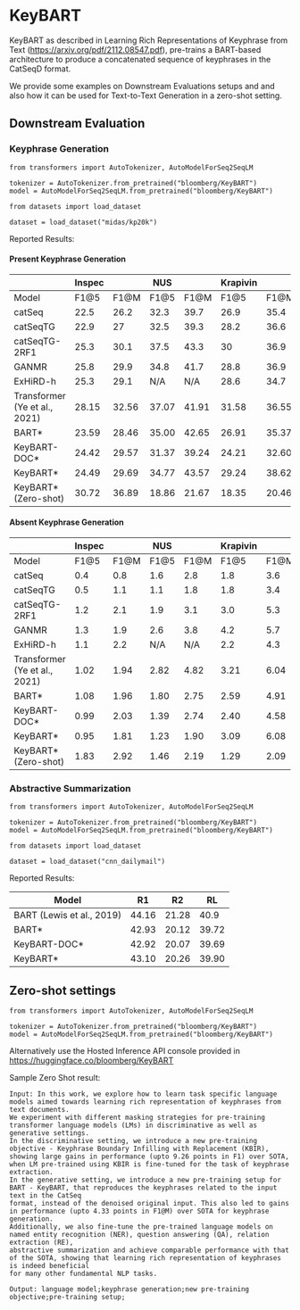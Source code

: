 # KeyBART
KeyBART as described in Learning Rich Representations of Keyphrase from Text (https://arxiv.org/pdf/2112.08547.pdf), pre-trains a BART-based architecture to produce a concatenated sequence of keyphrases in the CatSeqD format.

We provide some examples on Downstream Evaluations setups and and also how it can be used for Text-to-Text Generation in a zero-shot setting.

## Downstream Evaluation

### Keyphrase Generation
```
from transformers import AutoTokenizer, AutoModelForSeq2SeqLM

tokenizer = AutoTokenizer.from_pretrained("bloomberg/KeyBART")
model = AutoModelForSeq2SeqLM.from_pretrained("bloomberg/KeyBART")

from datasets import load_dataset

dataset = load_dataset("midas/kp20k")
```

Reported Results:

#### Present Keyphrase Generation
|               | Inspec |       | NUS   |       | Krapivin |       | SemEval |       | KP20k |       |
|---------------|--------|-------|-------|-------|----------|-------|---------|-------|-------|-------|
| Model         | F1@5   | F1@M  | F1@5  | F1@M  | F1@5     | F1@M  | F1@5    | F1@M  | F1@5  | F1@M  |
| catSeq        | 22.5   | 26.2  | 32.3  | 39.7  | 26.9     | 35.4  | 24.2    | 28.3  | 29.1  | 36.7  |
| catSeqTG      | 22.9   | 27    | 32.5  | 39.3  | 28.2     | 36.6  | 24.6    | 29.0  | 29.2  | 36.6  |
| catSeqTG-2RF1 | 25.3   | 30.1  | 37.5  | 43.3  | 30       | 36.9  | 28.7    | 32.9  | 32.1  | 38.6  |
| GANMR         | 25.8   | 29.9  | 34.8  | 41.7  | 28.8     | 36.9  | N/A     | N/A   | 30.3  | 37.8  |
| ExHiRD-h      | 25.3   | 29.1  | N/A   | N/A   | 28.6     | 34.7  | 28.4    | 33.5  | 31.1  | 37.4  |
| Transformer (Ye et al., 2021)  | 28.15  | 32.56 | 37.07 | 41.91 | 31.58    | 36.55 | 28.71   | 32.52 | 33.21 | 37.71 |
| BART*         | 23.59  | 28.46 | 35.00 | 42.65 | 26.91    | 35.37 | 26.72   | 31.91 | 29.25 | 37.51 |
| KeyBART-DOC*  | 24.42  | 29.57 | 31.37 | 39.24 | 24.21    | 32.60 | 24.69   | 30.50 | 28.82 | 37.59 |
| KeyBART*      | 24.49  | 29.69 | 34.77 | 43.57 | 29.24    | 38.62 | 27.47   | 33.54 | 30.71 | 39.76 |
| KeyBART* (Zero-shot)     | 30.72  | 36.89 | 18.86 | 21.67 | 18.35    | 20.46 | 20.25   | 25.82 | 12.57 | 15.41 |

#### Absent Keyphrase Generation
|               | Inspec |      | NUS  |      | Krapivin |      | SemEval |      | KP20k |      |
|---------------|--------|------|------|------|----------|------|---------|------|-------|------|
| Model         | F1@5   | F1@M | F1@5 | F1@M | F1@5     | F1@M | F1@5    | F1@M | F1@5  | F1@M |
| catSeq        | 0.4    | 0.8  | 1.6  | 2.8  | 1.8      | 3.6  | 1.6     | 2.8  | 1.5   | 3.2  |
| catSeqTG      | 0.5    | 1.1  | 1.1  | 1.8  | 1.8      | 3.4  | 1.1     | 1.8  | 1.5   | 3.2  |
| catSeqTG-2RF1 | 1.2    | 2.1  | 1.9  | 3.1  | 3.0      | 5.3  | 2.1     | 3.0  | 2.7   | 5.0  |
| GANMR         | 1.3    | 1.9  | 2.6  | 3.8  | 4.2      | 5.7  | N/A     | N/A  | 3.2   | 4.5  |
| ExHiRD-h      | 1.1    | 2.2  | N/A  | N/A  | 2.2      | 4.3  | 1.7     | 2.5  | 1.6   | 3.2  |
| Transformer  (Ye et al., 2021)  | 1.02   | 1.94 | 2.82 | 4.82 | 3.21     | 6.04 | 2.05    | 2.33 | 2.31  | 4.61 |
| BART*         | 1.08   | 1.96 | 1.80 | 2.75 | 2.59     | 4.91 | 1.34    | 1.75 | 1.77  | 3.56 |
| KeyBART-DOC*  | 0.99   | 2.03 | 1.39 | 2.74 | 2.40     | 4.58 | 1.07    | 1.39 | 1.69  | 3.38 |
| KeyBART*      | 0.95   | 1.81 | 1.23 | 1.90 | 3.09     | 6.08 | 1.96    | 2.65 | 2.03  | 4.26 |
| KeyBART*  (Zero-shot)     | 1.83   | 2.92 | 1.46 | 2.19 | 1.29     | 2.09 | 1.12    | 1.45 | 0.70  | 1.14 |


### Abstractive Summarization
```
from transformers import AutoTokenizer, AutoModelForSeq2SeqLM

tokenizer = AutoTokenizer.from_pretrained("bloomberg/KeyBART")
model = AutoModelForSeq2SeqLM.from_pretrained("bloomberg/KeyBART")

from datasets import load_dataset

dataset = load_dataset("cnn_dailymail")
```

Reported Results:

| Model        | R1    | R2    | RL    |
|--------------|-------|-------|-------|
| BART (Lewis et al., 2019)        | 44.16 | 21.28 | 40.9  |
| BART*        | 42.93 | 20.12 | 39.72 |
| KeyBART-DOC* | 42.92 | 20.07 | 39.69 |
| KeyBART*     | 43.10 | 20.26 | 39.90 |

## Zero-shot settings
```
from transformers import AutoTokenizer, AutoModelForSeq2SeqLM

tokenizer = AutoTokenizer.from_pretrained("bloomberg/KeyBART")
model = AutoModelForSeq2SeqLM.from_pretrained("bloomberg/KeyBART")
```

Alternatively use the Hosted Inference API console provided in https://huggingface.co/bloomberg/KeyBART

Sample Zero Shot result:

```
Input: In this work, we explore how to learn task specific language models aimed towards learning rich representation of keyphrases from text documents. 
We experiment with different masking strategies for pre-training transformer language models (LMs) in discriminative as well as generative settings. 
In the discriminative setting, we introduce a new pre-training objective - Keyphrase Boundary Infilling with Replacement (KBIR), 
showing large gains in performance (upto 9.26 points in F1) over SOTA, when LM pre-trained using KBIR is fine-tuned for the task of keyphrase extraction.
In the generative setting, we introduce a new pre-training setup for BART - KeyBART, that reproduces the keyphrases related to the input text in the CatSeq
format, instead of the denoised original input. This also led to gains in performance (upto 4.33 points in F1@M) over SOTA for keyphrase generation.
Additionally, we also fine-tune the pre-trained language models on named entity recognition (NER), question answering (QA), relation extraction (RE),
abstractive summarization and achieve comparable performance with that of the SOTA, showing that learning rich representation of keyphrases is indeed beneficial
for many other fundamental NLP tasks.

Output: language model;keyphrase generation;new pre-training objective;pre-training setup;

```
